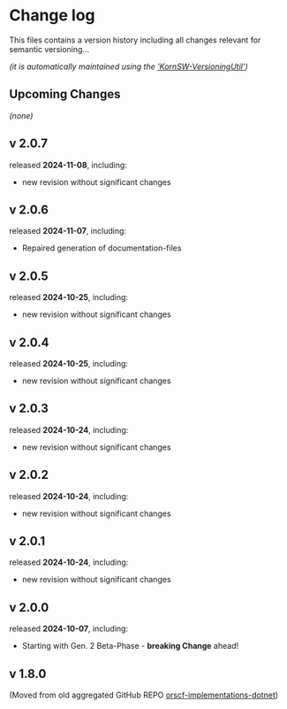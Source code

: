 # Change log

This files contains a version history including all changes relevant for semantic versioning...

*(it is automatically maintained using the ['KornSW-VersioningUtil'](https://github.com/KornSW/VersioningUtil))*



## Upcoming Changes

*(none)*



## v 2.0.7
released **2024-11-08**, including:
 - new revision without significant changes



## v 2.0.6
released **2024-11-07**, including:
 - Repaired generation of documentation-files



## v 2.0.5
released **2024-10-25**, including:
 - new revision without significant changes



## v 2.0.4
released **2024-10-25**, including:
 - new revision without significant changes



## v 2.0.3
released **2024-10-24**, including:
 - new revision without significant changes



## v 2.0.2
released **2024-10-24**, including:
 - new revision without significant changes



## v 2.0.1
released **2024-10-24**, including:
 - new revision without significant changes



## v 2.0.0
released **2024-10-07**, including:
 - Starting with Gen. 2 Beta-Phase - **breaking Change** ahead!



## v 1.8.0

(Moved from old aggregated GitHub REPO [orscf-implementations-dotnet](https://github.com/orscf/orscf-implementations-dotnet))
